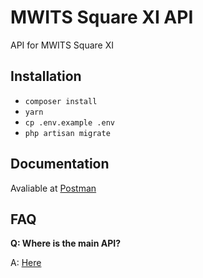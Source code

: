 MWITS Square XI API
===================

API for MWITS Square XI

## Installation

 - `composer install`
 - `yarn`
 - `cp .env.example .env`
 - `php artisan migrate`

## Documentation

Avaliable at [Postman](https://documenter.getpostman.com/view/4813279/RWMBSAjb)


## FAQ


**Q: Where is the main API?**

A: [Here](https://github.com/rayriffy/mwits-square-xi-api/blob/master/routes/api.php)